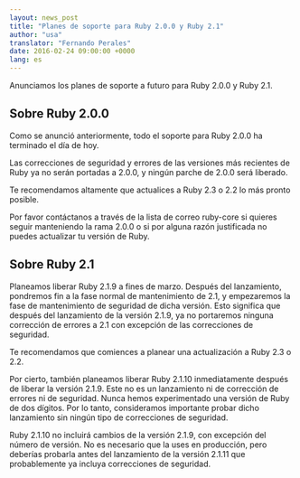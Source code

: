 ```yaml
---
layout: news_post
title: "Planes de soporte para Ruby 2.0.0 y Ruby 2.1"
author: "usa"
translator: "Fernando Perales"
date: 2016-02-24 09:00:00 +0000
lang: es
---
```


Anunciamos los planes de soporte a futuro para Ruby 2.0.0 y Ruby 2.1.

## Sobre Ruby 2.0.0

Como se anunció anteriormente, todo el soporte para Ruby 2.0.0 ha terminado el día de hoy.

Las correcciones de seguridad y errores de las versiones más recientes de Ruby ya no serán
portadas a 2.0.0, y ningún parche de 2.0.0 será liberado.

Te recomendamos altamente que actualices a Ruby 2.3 o 2.2 lo más pronto posible.

Por favor contáctanos a través de la lista de correo ruby-core si quieres seguir manteniendo
la rama 2.0.0 o si por alguna razón justificada no puedes actualizar tu versión de Ruby.

## Sobre Ruby 2.1

Planeamos liberar Ruby 2.1.9 a fines de marzo.
Después del lanzamiento, pondremos fin a la fase normal de mantenimiento de 2.1,
y empezaremos la fase de mantenimiento de seguridad de dicha versión.
Esto significa que después del lanzamiento de la versión 2.1.9, ya no
portaremos ninguna corrección de errores a 2.1 con excepción de las correcciones
de seguridad.

Te recomendamos que comiences a planear una actualización a Ruby 2.3 o 2.2.

Por cierto, también planeamos liberar Ruby 2.1.10 inmediatamente
después de liberar la versión 2.1.9. Este no es un lanzamiento ni de
corrección de errores ni de seguridad.
Nunca hemos experimentado una versión de Ruby de dos dígitos.
Por lo tanto, consideramos importante probar dicho lanzamiento sin ningún tipo de
correcciones de seguridad.

Ruby 2.1.10 no incluirá cambios de la versión 2.1.9, con excepción del número
de versión.
No es necesario que la uses en producción, pero deberías probarla antes del
lanzamiento de la versión 2.1.11 que probablemente ya incluya correcciones de
seguridad.
